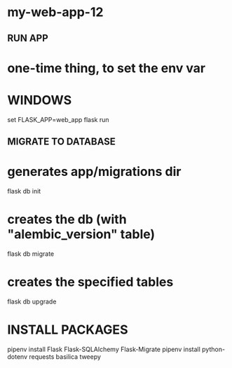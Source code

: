 # my-web-app-12

## RUN APP
# one-time thing, to set the env var
# WINDOWS
set FLASK_APP=web_app
flask run

## MIGRATE TO DATABASE
# generates app/migrations dir
flask db init 
# creates the db (with "alembic_version" table)
flask db migrate 
# creates the specified tables
flask db upgrade 

# INSTALL PACKAGES
pipenv install Flask Flask-SQLAlchemy Flask-Migrate
pipenv install python-dotenv requests basilica tweepy